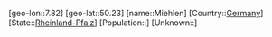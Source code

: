 ﻿---
location: [50.23,7.82]
type: City
tags:
- geo/City


SpocWebEntityId: 32468
isDeleted: false
confidential: public

---
[geo-lon::7.82]
[geo-lat::50.23]
[name::Miehlen]
[Country::[Germany](geo/Continent/Europe/Germany.md)]
[State::[Rheinland-Pfalz](geo/Continent/Europe/Germany/Rheinland-Pfalz.md)]
[Population::]
[Unknown::]

